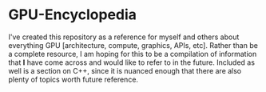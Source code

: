 # GPU-Encyclopedia

I've created this repository as a reference for myself and others about everything GPU [architecture, compute, graphics, APIs, etc]. Rather than be a complete resource, I am hoping for this to be a compilation of information that **I**  have come across and would like to refer to in the future. Included as well is a section on C++, since it is nuanced enough that there are also plenty of topics worth future reference. 


